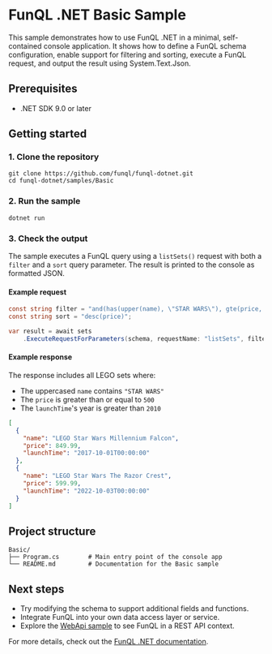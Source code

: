 ﻿# FunQL .NET Basic Sample

This sample demonstrates how to use FunQL .NET in a minimal, self-contained console application. It shows how to define
a FunQL schema configuration, enable support for filtering and sorting, execute a FunQL request, and output the result
using System.Text.Json.

## Prerequisites

- .NET SDK 9.0 or later

## Getting started

### 1. Clone the repository

```shell
git clone https://github.com/funql/funql-dotnet.git
cd funql-dotnet/samples/Basic
```

### 2. Run the sample

```shell
dotnet run
```

### 3. Check the output

The sample executes a FunQL query using a `listSets()` request with both a `filter` and a `sort` query parameter. The
result is printed to the console as formatted JSON.

#### Example request

```csharp
const string filter = "and(has(upper(name), \"STAR WARS\"), gte(price, 500), gt(year(launchTime), 2010))";
const string sort = "desc(price)";

var result = await sets
    .ExecuteRequestForParameters(schema, requestName: "listSets", filter: filter, sort: sort);
```

#### Example response

The response includes all LEGO sets where:

- The uppercased `name` contains `"STAR WARS"`
- The `price` is greater than or equal to `500`
- The `launchTime`'s year is greater than `2010`

```json
[
  {
    "name": "LEGO Star Wars Millennium Falcon",
    "price": 849.99,
    "launchTime": "2017-10-01T00:00:00"
  },
  {
    "name": "LEGO Star Wars The Razor Crest",
    "price": 599.99,
    "launchTime": "2022-10-03T00:00:00"
  }
]
```

## Project structure

```
Basic/
├── Program.cs        # Main entry point of the console app
└── README.md         # Documentation for the Basic sample
```

## Next steps

- Try modifying the schema to support additional fields and functions.
- Integrate FunQL into your own data access layer or service.
- Explore the [WebApi sample](../WebApi)  to see FunQL in a REST API context.

For more details, check out the [FunQL .NET documentation](https://dotnet.funql.io/).